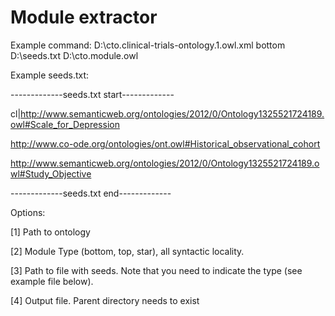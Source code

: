 # Module extractor

Example command:
D:\cto.clinical-trials-ontology.1.owl.xml bottom D:\seeds.txt D:\cto.module.owl

Example seeds.txt:

-------------seeds.txt start-------------

cl|http://www.semanticweb.org/ontologies/2012/0/Ontology1325521724189.owl#Scale_for_Depression

http://www.co-ode.org/ontologies/ont.owl#Historical_observational_cohort

http://www.semanticweb.org/ontologies/2012/0/Ontology1325521724189.owl#Study_Objective

-------------seeds.txt end-------------

Options:

[1] Path to ontology

[2] Module Type (bottom, top, star), all syntactic locality.

[3] Path to file with seeds. Note that you need to indicate the type (see example file below).

[4] Output file. Parent directory needs to exist
